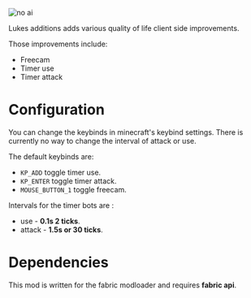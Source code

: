 ![no ai](https://github.com/LukeOnuke/lukes-additions/blob/main/art/banner.png?raw=true)

Lukes additions adds various quality of life client side improvements.

Those improvements include:
- Freecam
- Timer use
- Timer attack

# Configuration
You can change the keybinds in minecraft's keybind settings. There is currently no way to change the interval of attack
or use.

The default keybinds are:
- `KP_ADD` toggle timer use.
- `KP_ENTER` toggle timer attack.
- `MOUSE_BUTTON_1` toggle freecam.

Intervals for the timer bots are : 
- use - **0.1s 2 ticks**.
- attack - **1.5s or 30 ticks**.

# Dependencies
This mod is written for the fabric modloader and requires **fabric api**.
